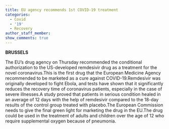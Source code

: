 ```yaml
---
title: EU agency recommends 1st COVID-19 treatment
categories:
  - Covid
  - '19'
  - Recovery
author_staff_member:
show_comments: true
---
```


**BRUSSELS**

The EU’s drug agency on Thursday recommended the conditional authorization to the US-developed remdesivir drug as a treatment for the novel coronavirus.This is the first drug that the European Medicine Agency recommended to be marketed as a cure against COVID-19.Remdesivir was originally developed to fight Ebola, and tests have shown that it significantly reduces the recovery time of coronavirus patients, especially in the case of severe illnesses.A study proved that patients in serious condition healed in an average of 12 days with the help of remdesivir compared to the 18-day results of the control group treated with placebo.The European Commission needs to give the final green light for marketing the drug in the EU.The drug could be used in the treatment of adults and children over the age of 12 who require supplemental oxygen because of pneumonia.
